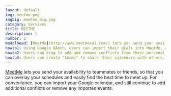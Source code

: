 ```yaml
---
layout: default
img: meetme.png
imgbig: meetme_big.png
category: Services
title: MEETME
description: |
number: 2
modalhead: [MeetMe](http://www.meetmecal.com/) lets you send your availability to teammates or friends, so that you can overlay your schedules and easily find the best time to meet up. For convenience, you can import your Google calendar, and still continue to add additional conflicts or remove any imported events. 
howto1: Using Google OAuth, users can import their gCals into MeetMe, a web application with a Node.js backend, MongoDB database, and Jade-templated frontend.
howto2: Users can drag to add and remove conflicts from their personal calendars, including those imported from gCal.
howto3: Users can create "teams" to share their calendars with others, and overlay all teammates' calendars to find blocks of time when everyone is available to meet.
---
```

[MeetMe](http://www.meetmecal.com/) lets you send your availability to teammates or friends, so that you can overlay your schedules and easily find the best time to meet up. For convenience, you can import your Google calendar, and still continue to add additional conflicts or remove any imported events. 
